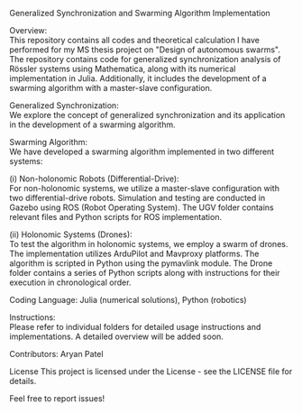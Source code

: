 Generalized Synchronization and Swarming Algorithm Implementation

Overview:  
This repository contains all codes and theoretical calculation I have performed for my MS thesis project on "Design of autonomous swarms". The repository contains code for generalized synchronization analysis of Rössler systems using Mathematica, along with its numerical implementation in Julia. Additionally, it includes the development of a swarming algorithm with a master-slave configuration. 

Generalized Synchronization:  
We explore the concept of generalized synchronization and its application in the development of a swarming algorithm.

Swarming Algorithm:  
We have developed a swarming algorithm implemented in two different systems:

(i) Non-holonomic Robots (Differential-Drive):  
For non-holonomic systems, we utilize a master-slave configuration with two differential-drive robots. Simulation and testing are conducted in Gazebo using ROS (Robot Operating System). The UGV folder contains relevant files and Python scripts for ROS implementation.

(ii) Holonomic Systems (Drones):  
To test the algorithm in holonomic systems, we employ a swarm of drones. The implementation utilizes ArduPilot and Mavproxy platforms. The algorithm is scripted in Python using the pymavlink module. The Drone folder contains a series of Python scripts along with instructions for their execution in chronological order.

Coding Language: Julia (numerical solutions), Python (robotics)  

Instructions:  
Please refer to individual folders for detailed usage instructions and implementations. A detailed overview will be added soon. 

Contributors:
Aryan Patel

License
This project is licensed under the License - see the LICENSE file for details.

Feel free to report issues!
